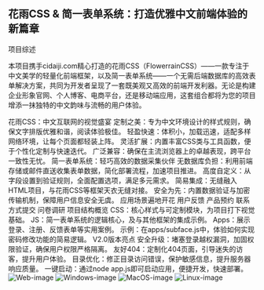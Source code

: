 花雨CSS & 简一表单系统：打造优雅中文前端体验的新篇章
------------------------------------------------
项目综述

本项目携手cidaiji.com精心打造的花雨CSS（FlowerrainCSS）——一款专注于中文美学的轻量化前端框架，以及简一表单系统——一个无需后端数据库的高效表单解决方案，共同为开发者呈现了一套既美观又高效的前端开发利器。无论是构建企业形象官网、个人博客、电商平台，还是移动端应用，这套组合都将为您的项目增添一抹独特的中文韵味与流畅的用户体验。

花雨CSS：中文互联网的视觉盛宴
定制之美：专为中文环境设计的样式规则，确保文字排版优雅和谐，阅读体验极佳。
轻盈快速：体积小，加载迅速，适配多样网络环境，让每个页面都轻装上阵。
灵活扩展：内置丰富CSS类与工具函数，便于个性化定制与快速迭代。
广泛兼容：确保在主流浏览器上的卓越表现，跨平台一致性无忧。
简一表单系统：轻巧高效的数据采集伙伴
无数据库负担：利用前端存储或邮件直送收集表单数据，简化部署流程，加速项目推进。
高度自定义：从字段设置到验证规则，全面配置选项，满足多元需求。
简易集成：无缝融入HTML项目，与花雨CSS等框架天衣无缝对接。
安全为先：内置数据验证与加密传输机制，保障用户信息安全无虞。
应用场景遍地开花
用户反馈
产品预约
联系方式提交
问卷调研
项目结构概览
CSS：核心样式与可定制模块，为项目打下视觉基础。
JS：简一表单系统的逻辑核心，及与其他框架的集成示例。
Apps：展示登录、注册、反馈表单等实用案例。
示例：在apps/subface.js中，体验如何实现密码修改功能的简易逻辑。
V2.0版本亮点
安全升级：堵塞登录越权漏洞，加固权限验证，确保用户权限严格隔离。
友好404：定制化404页面，引导迷失的访客，提升用户体验。
目录优化：修正目录访问错误，保护敏感信息，提升服务器响应质量。
一键启动：通过node app.js即可启动应用，便捷开发，快速部署。
![Web-image]  ![Windows-image]  ![MacOS-image]  ![Linux-image]

[Web-image]: https://img.shields.io/badge/Web-PWA-orange?logo=microsoftedge
[Windows-image]: https://img.shields.io/badge/-Windows-blue?logo=windows
[MacOS-image]: https://img.shields.io/badge/-MacOS-black?logo=apple
[Linux-image]: https://img.shields.io/badge/-Linux-333?logo=ubuntu

